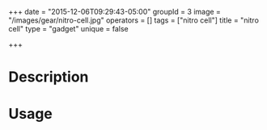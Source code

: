 +++
date = "2015-12-06T09:29:43-05:00"
groupId = 3
image = "/images/gear/nitro-cell.jpg"
operators = []
tags = ["nitro cell"]
title = "nitro cell"
type = "gadget"
unique = false

+++

# Description

# Usage
